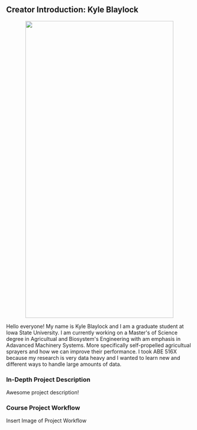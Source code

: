 ## Creator Introduction: Kyle Blaylock

<p align="center">
  <img width="400" height="800" src=https://github.com/blaylock08/Blaylock_516X_Project/blob/master/IMG_0303.jpg/400/800">
</p>

Hello everyone! My name is Kyle Blaylock and I am a graduate student at Iowa State University. I am currently working on a Master's of Science degree in Agricultual and Biosystem's Engineering with am emphasis in Adavanced Machinery Systems. More specifically self-propelled agricultual sprayers and how we can improve their performance. I took ABE 516X because my research is very data heavy and I wanted to learn new and different ways to handle large amounts of data.

### In-Depth Project Description

Awesome project description!

### Course Project Workflow

Insert Image of Project Workflow


